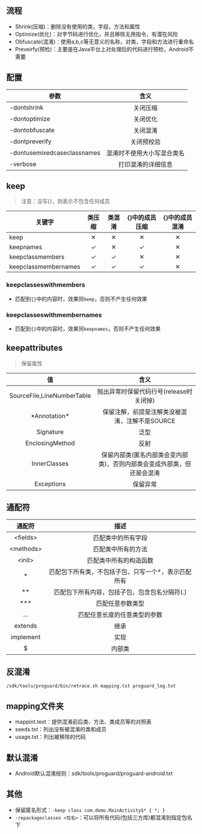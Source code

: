 ## 流程
* Shrink(压缩)：删除没有使用的类，字段，方法和属性
* Optimize(优化)：对字节码进行优化，并且移除无用指令，有潜在风险
* Obfuscate(混淆)：使用a,b,c等无意义的名称，对类，字段和方法进行重命名
* Preveirfy(预检)：主要是在Java平台上对处理后的代码进行预检，Android不需要

## 配置
参数 | 含义
--- | :---:
-dontshrink | 关闭压缩
-dontoptimize | 关闭优化
-dontobfuscate | 关闭混淆
-dontpreverify | 关闭预校验
-dontusemixedcaseclassnames | 混淆时不使用大小写混合类名
-verbose | 打印混淆的详细信息

## keep
> 注意：没写{}，则表示不包含任何成员

关键字 | 类压缩 | 类混淆 | {}中的成员压缩 | {}中的成员混淆
--- | :---: | :---: | :---: | :---:
keep | ✕ | ✕ | ✕ | ✕
keepnames | ✓ | ✕ | ✓ | ✕
keepclassmembers | ✓ | ✓ | ✕ | ✕
keepclassmembernames | ✓ | ✓ | ✓ | ✕

### keepclasseswithmembers
* 匹配到`{}`中的内容时，效果同`keep`，否则不产生任何效果

### keepclasseswithmembernames
* 匹配到`{}`中的内容时，效果同`keepnames`，否则不产生任何效果

## keepattributes
> 保留属性

值 | 含义
:---: | :---:
SourceFile,LineNumberTable | 抛出异常时保留代码行号(release时关闭掉)
\*Annotation\* | 保留注解，前提是注解类没被混淆，注解不是SOURCE 
Signature | 泛型
EnclosingMethod | 反射
InnerClasses | 保留内部类(匿名内部类会变内部类)，否则内部类会变成外部类，但还是会混淆 
Exceptions | 保留异常

## 通配符
通配符 | 描述
:---: | :---:
\<fields> | 匹配类中的所有字段
\<methods> | 匹配类中所有的方法
\<init> | 匹配类中所有的构造函数
\* | 匹配包下所有类，不包括子包，只写一个*，表示匹配所有 
\** | 匹配包下所有内容，包括子包，包含包名分隔符(.) 
\*** | 匹配任意参数类型
... | 匹配任意长度的任意类型的参数
extends | 继承
implement | 实现
$ | 内部类

## 反混淆
`/sdk/tools/proguard/bin/retrace.sh mapping.txt proguard_log.txt`

## mapping文件夹
* mappint.text：提供混淆前后类、方法、类成员等的对照表
* seeds.txt：列出没有被混淆的类和成员
* usage.txt：列出被移除的代码

## 默认混淆
* Android默认混淆规则：sdk/tools/proguard/proguard-android.txt

## 其他
* 保留匿名形式：`-keep class com.demo.MainActivity$* { *; }`
* `-repackageclasses <包名>`：可以将所有代码(包括三方库)都混淆到指定包名下
